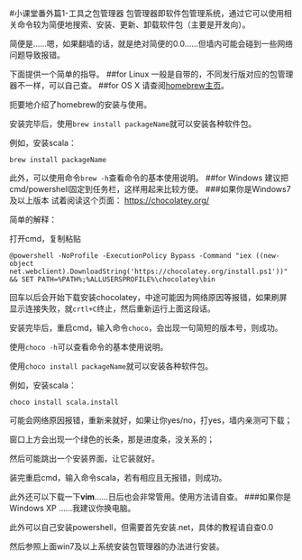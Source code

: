 #小课堂番外篇1-工具之包管理器
包管理器即软件包管理系统，通过它可以使用相关命令较为简便地搜索、安装、更新、卸载软件包（主要是开发向）。

简便是……嗯，如果翻墙的话，就是绝对简便的0.0……但墙内可能会碰到一些网络问题导致报错。

下面提供一个简单的指导。
##for Linux
一般是自带的，不同发行版对应的包管理器不一样，可以自己查。
##for OS X
请查阅[homebrew主页](http://brew.sh/index_zh-cn.html)。

扼要地介绍了homebrew的安装与使用。

安装完毕后，使用`brew install packageName`就可以安装各种软件包。

例如，安装scala：
```
brew install packageName
```
此外，可以使用命令`brew -h`查看命令的基本使用说明。
##for Windows
建议把cmd/powershell固定到任务栏，这样用起来比较方便。
###如果你是Windows7及以上版本
试着阅读这个页面： https://chocolatey.org/

简单的解释：

打开cmd，复制粘贴
```
@powershell -NoProfile -ExecutionPolicy Bypass -Command "iex ((new-object net.webclient).DownloadString('https://chocolatey.org/install.ps1'))" && SET PATH=%PATH%;%ALLUSERSPROFILE%\chocolatey\bin
```
回车以后会开始下载安装chocolatey，中途可能因为网络原因等报错，如果刷屏显示连接失败，就`crtl+C`终止，然后重新运行上面这段话。

安装完毕后，重启cmd，输入命令`choco`，会出现一句简短的版本号，则成功。

使用`choco -h`可以查看命令的基本使用说明。

使用`choco install packageName`就可以安装各种软件包。

例如，安装scala：
```
choco install scala.install
```
可能会网络原因报错，重新来就好，如果让你yes/no，打yes，墙内亲测可下载；

窗口上方会出现一个绿色的长条，那是进度条，没关系的；

然后可能跳出一个安装界面，让它装就好。

装完重启cmd，输入命令scala，若有相应且无报错，则成功。

此外还可以下载一下**vim**……日后也会非常管用。使用方法请自查。
###如果你是Windows XP
……我建议你换电脑。

此外可以自己安装powershell，但需要首先安装.net，具体的教程请自查0.0

然后参照上面win7及以上系统安装包管理器的办法进行安装。
